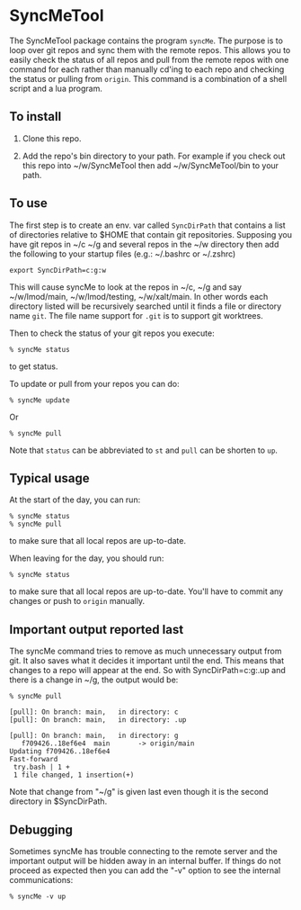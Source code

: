 # SyncMeTool 
The SyncMeTool package contains the program ``syncMe``.  The purpose
is to loop over git repos and sync them with the remote repos. This
allows you to easily check the status of all repos and pull from the
remote repos with one command for each rather than manually cd'ing to
each repo and checking the status or pulling from ``origin``.
This command is a combination of a shell script and a lua program.


## To install

   1. Clone this repo.
   
   2. Add the repo's bin directory to your path.  For example if you
      check out this repo into ~/w/SyncMeTool then add
      ~/w/SyncMeTool/bin to your path.
      
      
## To use

The first step is to create an env. var called ``SyncDirPath`` that
contains a list of directories relative to $HOME that contain git
repositories. Supposing you have git repos in ~/c ~/g and several
repos in the ~/w directory then add the following to your startup
files (e.g.: ~/.bashrc or ~/.zshrc)

    export SyncDirPath=c:g:w
   
This will cause syncMe to look at the repos in ~/c, ~/g and say
~/w/lmod/main, ~/w/lmod/testing, ~/w/xalt/main.  In other words 
each directory listed will be recursively searched until it finds a
file or directory name ``git``.  The file name support for ``.git`` is
to support git worktrees.


Then to check the status of your git repos you execute:

    % syncMe status

to get status.

To update or pull from your repos you can do:

    % syncMe update

Or

    % syncMe pull
   
Note that ``status`` can be abbreviated to ``st``  and ``pull`` can be
shorten to ``up``.


## Typical usage

At the start of the day, you can run:

    % syncMe status
    % syncMe pull
    
to make sure that all local repos are up-to-date.


When leaving for the day, you should run:

    % syncMe status
    
to make sure that all local repos are up-to-date.  You'll have to commit any
changes or push to ``origin`` manually.

## Important output reported last

The syncMe command tries to remove as much unnecessary output from
git.  It also saves what it decides it important until the end.  This
means that changes to a repo will appear at the end.  So with
SyncDirPath=c:g:.up and there is a change in ~/g, the output would
be:

    % syncMe pull
   
    [pull]: On branch: main,   in directory: c
    [pull]: On branch: main,   in directory: .up

    [pull]: On branch: main,   in directory: g
       f709426..18ef6e4  main       -> origin/main
    Updating f709426..18ef6e4
    Fast-forward
     try.bash | 1 +
     1 file changed, 1 insertion(+)


Note that change from "~/g" is given last even though it is the second
directory in $SyncDirPath.

## Debugging

Sometimes syncMe has trouble connecting to the remote server and the
important output will be hidden away in an internal buffer.  If things
do not proceed as expected then you can add the "-v" option to see the
internal communications:

    % syncMe -v up







